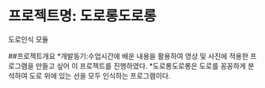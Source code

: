 
프로젝트명: 도로롱도로롱
======================
도로인식 모듈

##프로젝트개요
*개발동기:수업시간에 배운 내용을 활용하여 영상 및 사진에 적용한 프로그램을 만들고 싶어 이 프로젝트를 진행하였다.
*도로롱도로롱은 도로를 꽁꽁하게 분석하여 도로 위에 있는 선을 모두 인식하는 프로그램이다.
